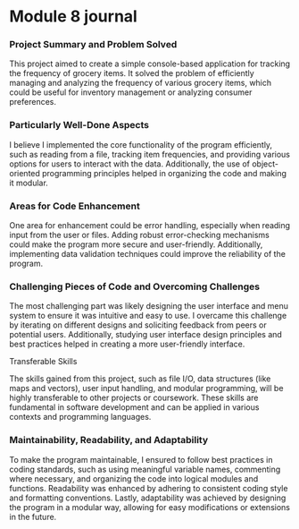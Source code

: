 <h1>Module 8 journal</h1>
<h3>Project Summary and Problem Solved</h3>
<p>This project aimed to create a simple console-based application for tracking the frequency of grocery items. It solved the problem of efficiently managing and analyzing the frequency of various grocery items, which could be useful for inventory management or analyzing consumer preferences.</p>
<h3>Particularly Well-Done Aspects</h3>
<p></p>I believe I implemented the core functionality of the program efficiently, such as reading from a file, tracking item frequencies, and providing various options for users to interact with the data. Additionally, the use of object-oriented programming principles helped in organizing the code and making it modular.</p>
<h3>Areas for Code Enhancement</h3>
<p>One area for enhancement could be error handling, especially when reading input from the user or files. Adding robust error-checking mechanisms could make the program more secure and user-friendly. Additionally, implementing data validation techniques could improve the reliability of the program.</p>
<h3>Challenging Pieces of Code and Overcoming Challenges</h3>
<p></p>The most challenging part was likely designing the user interface and menu system to ensure it was intuitive and easy to use. I overcame this challenge by iterating on different designs and soliciting feedback from peers or potential users. Additionally, studying user interface design principles and best practices helped in creating a more user-friendly interface.</p>
<h>Transferable Skills</h>
<p>The skills gained from this project, such as file I/O, data structures (like maps and vectors), user input handling, and modular programming, will be highly transferable to other projects or coursework. These skills are fundamental in software development and can be applied in various contexts and programming languages.</p>
<h3>Maintainability, Readability, and Adaptability</h3>
<p>To make the program maintainable, I ensured to follow best practices in coding standards, such as using meaningful variable names, commenting where necessary, and organizing the code into logical modules and functions. Readability was enhanced by adhering to consistent coding style and formatting conventions. Lastly, adaptability was achieved by designing the program in a modular way, allowing for easy modifications or extensions in the future.</p>

